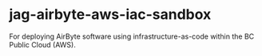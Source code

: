 # jag-airbyte-aws-iac-sandbox
For deploying AirByte software using infrastructure-as-code within the BC Public Cloud (AWS).
